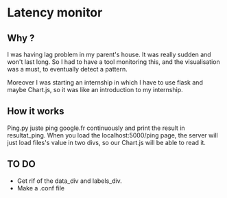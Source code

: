 # Latency monitor

## Why ?

I was having lag problem in my parent's house. It was really sudden and won't last long. So I had to have a tool monitoring this, and the visualisation was a must, to eventually detect a pattern.

Moreover I was starting an internship in which I have to use flask and maybe Chart.js, so it was like an introduction to my internship.

## How it works

Ping.py juste ping google.fr continuously and print the result in resultat_ping.
When you load the localhost:5000/ping page, the server will just load files's value in two divs, so our Chart.js will be able to read it.

## TO DO

- Get rif of the data_div and labels_div.
- Make a .conf file

